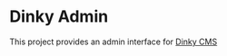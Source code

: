 # Dinky Admin

This project provides an admin interface for [Dinky CMS](https://schicwp.github.io/dinky-cms/)
